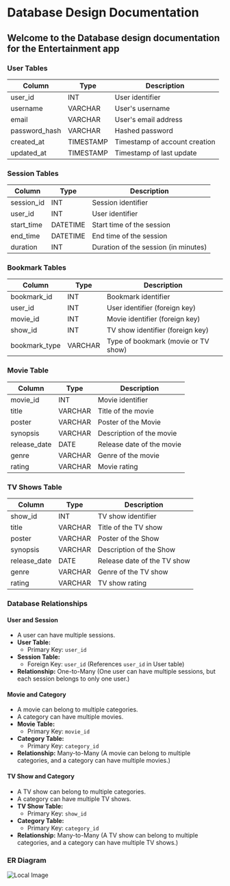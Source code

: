 # Database Design Documentation

## Welcome to the Database design documentation for the Entertainment app

### User Tables

| Column        | Type      | Description                 |
|---------------|-----------|-----------------------------|
| user_id       | INT       | User identifier             |
| username      | VARCHAR   | User's username             |
| email         | VARCHAR   | User's email address        |
| password_hash | VARCHAR   | Hashed password             |
| created_at    | TIMESTAMP | Timestamp of account creation |
| updated_at    | TIMESTAMP | Timestamp of last update    |

### Session Tables

| Column       | Type      | Description                   |
|--------------|-----------|-------------------------------|
| session_id   | INT       | Session identifier            |
| user_id      | INT       | User identifier               |
| start_time   | DATETIME  | Start time of the session     |
| end_time     | DATETIME  | End time of the session       |
| duration     | INT       | Duration of the session (in minutes) |

### Bookmark Tables

| Column          | Type      | Description                        |
|-----------------|-----------|------------------------------------|
| bookmark_id     | INT       | Bookmark identifier                |
| user_id         | INT       | User identifier (foreign key)      |
| movie_id        | INT       | Movie identifier (foreign key)     |
| show_id         | INT       | TV show identifier (foreign key)   |
| bookmark_type   | VARCHAR   | Type of bookmark (movie or TV show)|

### Movie Table

| Column        | Type      | Description                 |
|---------------|-----------|-----------------------------|
| movie_id      | INT       | Movie identifier            |
| title         | VARCHAR   | Title of the movie          |
| poster        | VARCHAR   | Poster of the Movie         |
| synopsis      | VARCHAR   | Description of the movie    |
| release_date  | DATE      | Release date of the movie   |
| genre         | VARCHAR   | Genre of the movie          |
| rating        | VARCHAR   | Movie rating                |

### TV Shows Table

| Column        | Type      | Description                 |
|---------------|-----------|-----------------------------|
| show_id       | INT       | TV show identifier          |
| title         | VARCHAR   | Title of the TV show        |
| poster        | VARCHAR   | Poster of the Show          |
| synopsis      | VARCHAR   | Description of the Show     |
| release_date  | DATE      | Release date of the TV show |
| genre         | VARCHAR   | Genre of the TV show        |
| rating        | VARCHAR   | TV show rating              |

### Database Relationships

#### User and Session
- A user can have multiple sessions.
- **User Table:**
  - Primary Key: `user_id`
- **Session Table:**
  - Foreign Key: `user_id` (References `user_id` in User table)
- **Relationship:** One-to-Many (One user can have multiple sessions, but each session belongs to only one user.)

#### Movie and Category
- A movie can belong to multiple categories.
- A category can have multiple movies.
- **Movie Table:**
  - Primary Key: `movie_id`
- **Category Table:**
  - Primary Key: `category_id`
- **Relationship:** Many-to-Many (A movie can belong to multiple categories, and a category can have multiple movies.)

#### TV Show and Category
- A TV show can belong to multiple categories.
- A category can have multiple TV shows.
- **TV Show Table:**
  - Primary Key: `show_id`
- **Category Table:**
  - Primary Key: `category_id`
- **Relationship:** Many-to-Many (A TV show can belong to multiple categories, and a category can have multiple TV shows.)


### ER Diagram

![Local Image](images/my_image.png)
